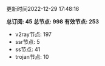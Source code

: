 更新时间2022-12-29 17:48:16

**总订阅: 45**
**总节点: 998**
**有效节点: 253**
- v2ray节点: 197
- ssr节点: 5
- ss节点: 41
- trojan节点: 10
